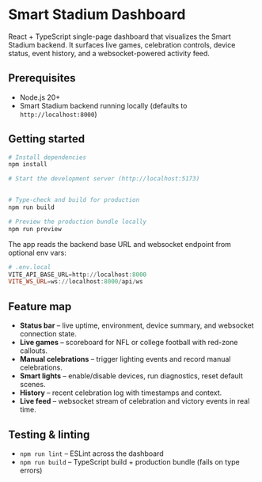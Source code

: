 # Smart Stadium Dashboard

React + TypeScript single-page dashboard that visualizes the Smart Stadium backend. It surfaces live games, celebration controls, device status, event history, and a websocket-powered activity feed.

## Prerequisites

- Node.js 20+
- Smart Stadium backend running locally (defaults to `http://localhost:8000`)

## Getting started

```powershell
# Install dependencies
npm install

# Start the development server (http://localhost:5173)


# Type-check and build for production
npm run build

# Preview the production bundle locally
npm run preview
```

The app reads the backend base URL and websocket endpoint from optional env vars:

```powershell
# .env.local
VITE_API_BASE_URL=http://localhost:8000
VITE_WS_URL=ws://localhost:8000/api/ws
```

## Feature map

- **Status bar** – live uptime, environment, device summary, and websocket connection state.
- **Live games** – scoreboard for NFL or college football with red-zone callouts.
- **Manual celebrations** – trigger lighting events and record manual celebrations.
- **Smart lights** – enable/disable devices, run diagnostics, reset default scenes.
- **History** – recent celebration log with timestamps and context.
- **Live feed** – websocket stream of celebration and victory events in real time.

## Testing & linting

- `npm run lint` – ESLint across the dashboard
- `npm run build` – TypeScript build + production bundle (fails on type errors)

